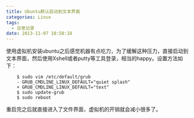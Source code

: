```yaml
---
title: Ubuntu默认启动到文本界面
categories: Linux
tags:
  - 日常记录
date: 2013-11-07 10:50:18
---
```


 使用虚拟机安装ubuntu之后感觉机器有点吃力，为了缓解这种压力，直接启动到文本界面，然后使用Xshell或者putty等工具登录，相当的happy。设置方法如下： 
```
    $ sudo vim /etc/default/grub
    - GRUB_CMDLINE_LINUX_DEFAULT="quiet splash"
    + GRUB_CMDLINE_LINUX_DEFAULT="text"
    $ sudo update-grub
    $ sudo reboot
```
 重启完之后就直接进入了文件界面，虚拟机的开销就会减小很多了。 